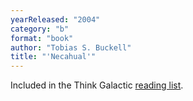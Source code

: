 ```yaml
---
yearReleased: "2004"
category: "b"
format: "book"
author: "Tobias S. Buckell"
title: "'Necahual'"
---
```

Included in the Think Galactic <a href="http://thinkgalactic.org/reading-lists/by-author/">reading list</a>.
 